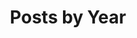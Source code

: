 ---
title: "Posts by Year"
permalink: /year-archive/
layout: posts
author_profile: true
excerpt: "연도 별 글 분류"
---